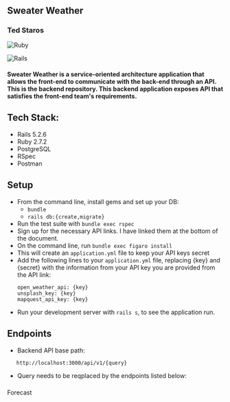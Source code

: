 # 
Sweater Weather
----------------------------------------
### Ted Staros

![Ruby](https://img.shields.io/badge/Ruby-v2.7.2-red)

![Rails](https://img.shields.io/badge/Rails-v5.2.6-red)

#### Sweater Weather is a service-oriented architecture application that allows the front-end to communicate with the back-end through an API. This is the backend repository. This backend application exposes API that satisfies the front-end team's requirements.

## 
Tech Stack:
----------------------------------------
- Rails 5.2.6
- Ruby 2.7.2
- PostgreSQL
- RSpec
- Postman

##
Setup
----------------------------------------
* From the command line, install gems and set up your DB:
    * `bundle`
    * `rails db:{create,migrate}`
* Run the test suite with `bundle exec rspec`
* Sign up for the necessary API links. I have linked them at the bottom of the document.
* On the command line, run `bundle exec figaro install`
* This will create an `application.yml` file to keep your API keys secret
* Add the following lines to your `application.yml` file, replacing {key} and {secret} with the information from your API key you are provided from the API link:
   ```
   open_weather_api: {key}
   unsplash_key: {key}
   mapquest_api_key: {key}
   ```
* Run your development server with `rails s`, to see the application run.
##
Endpoints
----------------------------------------

* Backend API base path:
```
   http://localhost:3000/api/v1/{query}
```
* Query needs to be reqplaced by the endpoints listed below:
###
Forecast
